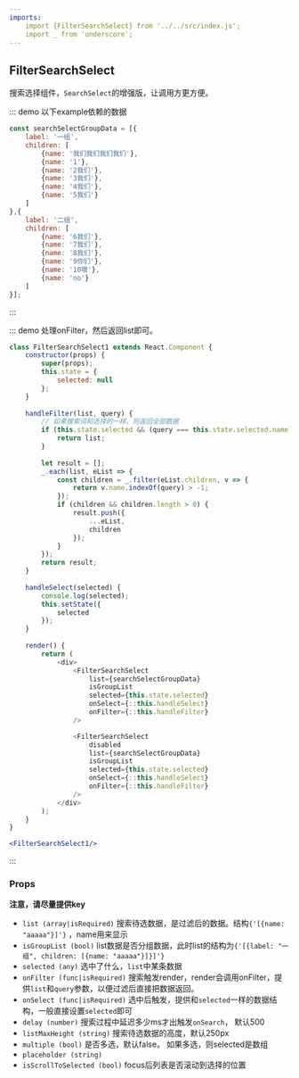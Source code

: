 ```yaml
---
imports:
    import {FilterSearchSelect} from '../../src/index.js';
    import _ from 'underscore';
---
```

## FilterSearchSelect

搜索选择组件，`SearchSelect`的增强版，让调用方更方便。

::: demo 以下example依赖的数据
```js
const searchSelectGroupData = [{
    label: '一组',
    children: [
        {name: '我们我们我们我们'},
        {name: '1'},
        {name: '2我们'},
        {name: '3我们'},
        {name: '4我们'},
        {name: '5我们'}
    ]
},{
    label: '二组',
    children: [
        {name: '6我们'},
        {name: '7我们'},
        {name: '8我们'},
        {name: '9你们'},
        {name: '10哦'},
        {name: 'no'}
    ]
}];
```
:::

::: demo 处理onFilter，然后返回list即可。
```js
class FilterSearchSelect1 extends React.Component {
    constructor(props) {
        super(props);
        this.state = {
            selected: null
        };
    }
    
    handleFilter(list, query) {
        // 如果搜索词和选择的一样，则返回全部数据
        if (this.state.selected && (query === this.state.selected.name)) {
            return list;
        }
        
        let result = [];
        _.each(list, eList => {
            const children = _.filter(eList.children, v => {
                return v.name.indexOf(query) > -1;
            });
            if (children && children.length > 0) {
                result.push({
                    ...eList,
                    children
                });
            }
        });
        return result;
    }
    
    handleSelect(selected) {
        console.log(selected);
        this.setState({
            selected
        });
    }
    
    render() {
        return (
            <div>
                <FilterSearchSelect
                    list={searchSelectGroupData}
                    isGroupList
                    selected={this.state.selected}
                    onSelect={::this.handleSelect}
                    onFilter={::this.handleFilter}
                />

                <FilterSearchSelect
                    disabled
                    list={searchSelectGroupData}
                    isGroupList
                    selected={this.state.selected}
                    onSelect={::this.handleSelect}
                    onFilter={::this.handleFilter}
                />
            </div>
        );
    }
}
```
```jsx
<FilterSearchSelect1/>
```
:::

### Props
**注意，请尽量提供key**
- `list (array|isRequired)` 搜索待选数据，是过滤后的数据。结构`{'[{name: "aaaaa"}]'}` ，name用来显示
- `isGroupList (bool)` list数据是否分组数据，此时list的结构为`{'[{label: "一组", children: [{name: "aaaaa"}]}]'}`
- `selected (any)` 选中了什么，`list`中某条数据
- `onFilter (func|isRequired)` 搜索触发render，render会调用onFilter，提供`list`和`query`参数，以便过滤后直接把数据返回。 
- `onSelect (func|isRequired)` 选中后触发，提供和`selected`一样的数据结构，一般直接设置`selected`即可
- `delay (number)` 搜索过程中延迟多少ms才出触发`onSearch`， 默认500
- `listMaxHeight (string)` 搜索待选数据的高度，默认250px
- `multiple (bool)` 是否多选，默认false。 如果多选，则selected是数组
- `placeholder (string)`
- `isScrollToSelected (bool)` focus后列表是否滚动到选择的位置